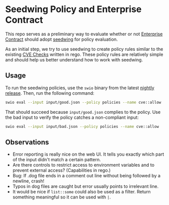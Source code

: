# Seedwing Policy and Enterprise Contract

This repo serves as a preliminary way to evaluate whether or not [Enterprise
Contract](http://enterprisecontract.dev) should adopt [seedwing](https://seedwing.io) for policy
evaluation.

As an initial step, we try to use seedwing to create policy rules similar to the existing [CVE
Checks](https://enterprisecontract.dev/docs/ec-policies/release_policy.html#cve_package) written in
rego. These policy rules are relatively simple and should help us better understand how to work with
seedwing.

## Usage

To run the seedwing policies, use the `swio` binary from the latest [nightly
release](https://github.com/seedwing-io/seedwing-policy/releases). Then, run the following command:

```bash
swio eval --input input/good.json --policy policies --name cve::allow
```

That should succeed because `input/good.json` complies to the policy. Use the bad input to verify
the policy catches a non-compliant input:

```bash
swio eval --input input/bad.json --policy policies --name cve::allow
```

## Observations

- Error reporting is really nice on the web UI. It tells you exactly which part of the input didn't
  match a certain pattern.
- Are there controls to restrict access to environment variables and to prevent external access?
  (Capabilities in rego.)
- Bug: If .dog file ends in a comment out line without being followed by a newline, crash!
- Typos in dog files are caught but error usually points to irrelevant line.
- It would be nice if `list::some` could also be used as a filter. Return something meaningful so it
  can be used with `|`.
